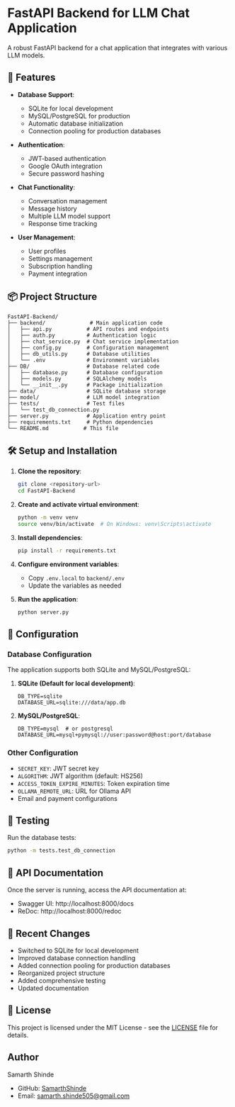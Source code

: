 # FastAPI Backend for LLM Chat Application

A robust FastAPI backend for a chat application that integrates with various LLM models.

## 🚀 Features

- **Database Support**: 
  - SQLite for local development
  - MySQL/PostgreSQL for production
  - Automatic database initialization
  - Connection pooling for production databases

- **Authentication**:
  - JWT-based authentication
  - Google OAuth integration
  - Secure password hashing

- **Chat Functionality**:
  - Conversation management
  - Message history
  - Multiple LLM model support
  - Response time tracking

- **User Management**:
  - User profiles
  - Settings management
  - Subscription handling
  - Payment integration

## 📦 Project Structure

```
FastAPI-Backend/
├── backend/              # Main application code
│   ├── api.py           # API routes and endpoints
│   ├── auth.py          # Authentication logic
│   ├── chat_service.py  # Chat service implementation
│   ├── config.py        # Configuration management
│   ├── db_utils.py      # Database utilities
│   └── .env             # Environment variables
├── DB/                  # Database related code
│   ├── database.py      # Database configuration
│   ├── models.py        # SQLAlchemy models
│   └── __init__.py      # Package initialization
├── data/                # SQLite database storage
├── model/               # LLM model integration
├── tests/               # Test files
│   └── test_db_connection.py
├── server.py            # Application entry point
├── requirements.txt     # Python dependencies
└── README.md           # This file
```

## 🛠 Setup and Installation

1. **Clone the repository**:
   ```bash
   git clone <repository-url>
   cd FastAPI-Backend
   ```

2. **Create and activate virtual environment**:
   ```bash
   python -m venv venv
   source venv/bin/activate  # On Windows: venv\Scripts\activate
   ```

3. **Install dependencies**:
   ```bash
   pip install -r requirements.txt
   ```

4. **Configure environment variables**:
   - Copy `.env.local` to `backend/.env`
   - Update the variables as needed

5. **Run the application**:
   ```bash
   python server.py
   ```

## 🔧 Configuration

### Database Configuration

The application supports both SQLite and MySQL/PostgreSQL:

1. **SQLite (Default for local development)**:
   ```env
   DB_TYPE=sqlite
   DATABASE_URL=sqlite:///data/app.db
   ```

2. **MySQL/PostgreSQL**:
   ```env
   DB_TYPE=mysql  # or postgresql
   DATABASE_URL=mysql+pymysql://user:password@host:port/database
   ```

### Other Configuration

- `SECRET_KEY`: JWT secret key
- `ALGORITHM`: JWT algorithm (default: HS256)
- `ACCESS_TOKEN_EXPIRE_MINUTES`: Token expiration time
- `OLLAMA_REMOTE_URL`: URL for Ollama API
- Email and payment configurations

## 🧪 Testing

Run the database tests:
```bash
python -m tests.test_db_connection
```

## 📝 API Documentation

Once the server is running, access the API documentation at:
- Swagger UI: http://localhost:8000/docs
- ReDoc: http://localhost:8000/redoc

## 🔄 Recent Changes

- Switched to SQLite for local development
- Improved database connection handling
- Added connection pooling for production databases
- Reorganized project structure
- Added comprehensive testing
- Updated documentation

## 📄 License

This project is licensed under the MIT License - see the [LICENSE](LICENSE) file for details.

## Author

Samarth Shinde
- GitHub: [SamarthShinde](https://github.com/SamarthShinde)
- Email: samarth.shinde505@gmail.com
